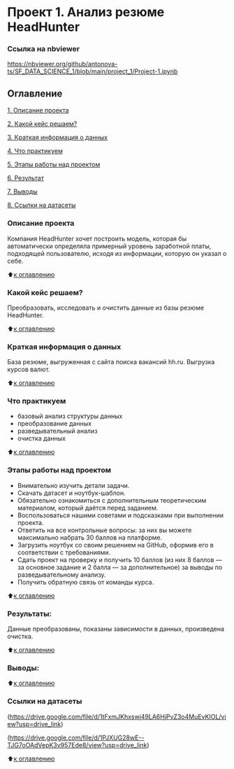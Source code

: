 # Проект 1. Анализ резюме HeadHunter

### Ссылка на nbviewer 

https://nbviewer.org/github/antonova-ts/SF_DATA_SCIENCE_1/blob/main/project_1/Project-1.ipynb

## Оглавление  
[1. Описание проекта](https://github.com/antonova-ts/SF_DATA_SCIENCE/tree/main/project_1/README.md#Описание-проекта)

[2. Какой кейс решаем?](https://github.com/antonova-ts/SF_DATA_SCIENCE/tree/main/project_1/README.md#Какой-кейс-решаем)

[3. Краткая информация о данных](https://github.com/antonova-ts/SF_DATA_SCIENCE/tree/main/project_1/README.md#Краткая-информация-о-данных)

[4. Что практикуем](https://github.com/antonova-ts/SF_DATA_SCIENCE/tree/main/project_1/README.md#Что-практикуем)

[5. Этапы работы над проектом](https://github.com/antonova-ts/SF_DATA_SCIENCE/tree/main/project_1/README.md#Этапы-работы-над-проектом)

[6. Результат](https://github.com/antonova-ts/SF_DATA_SCIENCE/tree/main/project_1/README.md#Результаты)    

[7. Выводы](https://github.com/antonova-ts/SF_DATA_SCIENCE/tree/main/project_1/README.md#Выводы) 

[8. Ссылки на датасеты](https://github.com/antonova-ts/SF_DATA_SCIENCE/tree/main/project_1/README.md#Ссылки-на-датасеты) 
### Описание проекта    
Компания HeadHunter хочет построить модель, которая бы автоматически определяла примерный уровень заработной платы, подходящей пользователю, исходя из информации, которую он указал о себе.

:arrow_up:[к оглавлению](https://github.com/antonova-ts/SF_DATA_SCIENCE/tree/main/project_1/README.md#Оглавление)

### Какой кейс решаем?    
Преобразовать, исследовать и очистить данные из базы резюме HeadHunter.

:arrow_up:[к оглавлению](https://github.com/antonova-ts/SF_DATA_SCIENCE/tree/main/project_1/README.md#Оглавление)

### Краткая информация о данных
База резюме, выгруженная с сайта поиска вакансий hh.ru.
Выгрузка курсов валют.
  
:arrow_up:[к оглавлению](https://github.com/antonova-ts/SF_DATA_SCIENCE/tree/main/project_1/README.md#Оглавление)

### Что практикуем   
- базовый анализ структуры данных
- преобразование данных
- разведывательный анализ
- очистка данных

:arrow_up:[к оглавлению](https://github.com/antonova-ts/SF_DATA_SCIENCE/tree/main/project_1/README.md#Оглавление)


### Этапы работы над проектом  
 - Внимательно изучить детали задачи.
 - Скачать  датасет и ноутбук-шаблон.
 - Обязательно ознакомиться с дополнительным теоретическим материалом, который даётся перед заданием.
 - Воспользоваться нашими советами и подсказками при выполнении проекта.
 - Ответить на все контрольные вопросы: за них вы можете максимально набрать 30 баллов на платформе.
 - Загрузить ноутбук со своим решением на GitHub, оформив его в соответствии с требованиями.
 - Сдать проект на проверку и получить 10 баллов (из них 8 баллов — за основное задание и 2 балла — за дополнительное) за выводы по разведывательному анализу.
 - Получить обратную связь от команды курса.

:arrow_up:[к оглавлению](https://github.com/antonova-ts/SF_DATA_SCIENCE/tree/main/project_1/README.md#Оглавление)


### Результаты:  
Данные преобразованы, показаны зависимости в данных, произведена очистка.

:arrow_up:[к оглавлению](https://github.com/antonova-ts/SF_DATA_SCIENCE/tree/main/project_1/README.md#Оглавление)


### Выводы:  


:arrow_up:[к оглавлению](https://github.com/antonova-ts/SF_DATA_SCIENCE/tree/main/project_1/README.md#Оглавление)


### Ссылки на датасеты
(https://drive.google.com/file/d/1tFxmJKhxswj49LA6HjPvZ3o4MuEvKIOL/view?usp=drive_link) 

(https://drive.google.com/file/d/1PJXUG28wE--TJG7oOAdVepK3v957Ede8/view?usp=drive_link)

:arrow_up:[к оглавлению](https://github.com/antonova-ts/SF_DATA_SCIENCE/tree/main/project_1/README.md#Оглавление)
